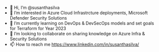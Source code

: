 - 👋 Hi, I’m @susanthasilva
- 👀 I’m interested in Azure Cloud Infrastrcture deployments, Microsoft Defender Security Solutions
- 🌱 I’m currently learning on DevOps & DevSecOps models and set goals for Terraform for Year 2023
- 💞️ I’m looking to collaborate on sharing knowledge on Azure Infra & Security Solutions
- 📫 How to reach me https://www.linkedin.com/in/susanthasilva/

<!---
susanthasilva/susanthasilva is a ✨ special ✨ repository because its `README.md` (this file) appears on your GitHub profile.
You can click the Preview link to take a look at your changes.
--->
